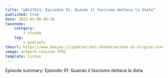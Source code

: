 ```yaml
---
title: "&#127911; Episodio 91: Quando il fascismo dettava la dieta"
published: true
date: 2025-05-06-06-18
taxonomy:
    category:
        - stream
    tag:
        - podcasts
theurl: https://www.deejay.it/podcast/doi-denominazione-di-origine-inventata/stagione-1-di-doi-denominazione-di-origine-inventata/episodio-91-quando-il-fascismo-dettava-la-dieta/
image: artwork-resized.JPEG
template: listen
---
```


Episode summary: Episodio 91: Quando il fascismo dettava la dieta
